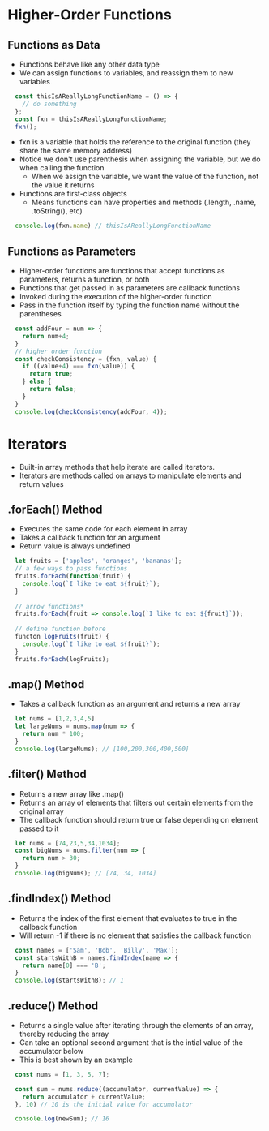 # Higher-Order Functions

## Functions as Data
  - Functions behave like any other data type 
  - We can assign functions to variables, and reassign them to new variables

  ```JavaScript
    const thisIsAReallyLongFunctionName = () => {
      // do something
    };
    const fxn = thisIsAReallyLongFunctionName;
    fxn();
  ```
  - fxn is a variable that holds the reference to the original function (they share the same memory address)
  - Notice we don't use parenthesis when assigning the variable, but we do when calling the function
    - When we assign the variable, we want the value of the function, not the value it returns
  - Functions are first-class objects
    - Means functions can have properties and methods (.length, .name, .toString(), etc)

  ```JavaScript
    console.log(fxn.name) // thisIsAReallyLongFunctionName
  ```
  
## Functions as Parameters
  - Higher-order functions are functions that accept functions as parameters, returns a function, or both
  - Functions that get passed in as parameters are callback functions
  - Invoked during the execution of the higher-order function
  - Pass in the function itself by typing the function name without the parentheses

  ```JavaScript
    const addFour = num => {
      return num+4;
    }
    // higher order function
    const checkConsistency = (fxn, value) {
      if ((value+4) === fxn(value)) {
        return true;
      } else {
        return false;
      }
    }
    console.log(checkConsistency(addFour, 4));
  ```
  
# Iterators
  - Built-in array methods that help iterate are called iterators. 
  - Iterators are methods called on arrays to manipulate elements and return values

## .forEach() Method
  - Executes the same code for each element in array
  - Takes a callback function for an argument
  - Return value is always undefined

  ```JavaScript
    let fruits = ['apples', 'oranges', 'bananas'];
    // a few ways to pass functions
    fruits.forEach(function(fruit) {
      console.log(`I like to eat ${fruit}`);
    }
    
    // arrow functions*
    fruits.forEach(fruit => console.log(`I like to eat ${fruit}`));
    
    // define function before
    functon logFruits(fruit) {
      console.log(`I like to eat ${fruit}`);
    }
    fruits.forEach(logFruits);
  ```

## .map() Method
  -  Takes a callback function as an argument and returns a new array

  ```JavaScript
    let nums = [1,2,3,4,5]
    let largeNums = nums.map(num => {
      return num * 100;
    }
    console.log(largeNums); // [100,200,300,400,500]
  ```

## .filter() Method
  - Returns a new array like .map()
  - Returns an array of elements that filters out certain elements from the original array
  - The callback function should return true or false depending on element passed to it
  
  ```JavaScript 
    let nums = [74,23,5,34,1034];
    const bigNums = nums.filter(num => {
      return num > 30;
    }
    console.log(bigNums); // [74, 34, 1034]
  ```
  
## .findIndex() Method
  - Returns the index of the first element that evaluates to true in the callback function
  - Will return -1 if there is no element that satisfies the callback function
  
  ```JavaScript 
    const names = ['Sam', 'Bob', 'Billy', 'Max'];
    const startsWithB = names.findIndex(name => {
      return name[0] === 'B';
    }
    console.log(startsWithB); // 1
  ```
  
## .reduce() Method
  - Returns a single value after iterating through the elements of an array, thereby reducing the array
  - Can take an optional second argument that is the intial value of the accumulator below
  - This is best shown by an example 

  ```JavaScript
    const nums = [1, 3, 5, 7];

    const sum = nums.reduce((accumulator, currentValue) => {
      return accumulator + currentValue;
    }, 10) // 10 is the initial value for accumulator
  
    console.log(newSum); // 16
  ```





